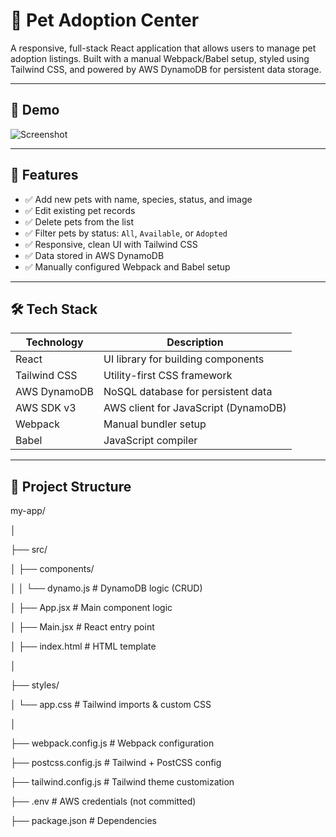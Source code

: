 # 🐾 Pet Adoption Center

A responsive, full-stack React application that allows users to manage pet adoption listings. Built with a manual Webpack/Babel setup, styled using Tailwind CSS, and powered by AWS DynamoDB for persistent data storage.

---

## 📸 Demo

![Screenshot](./screenshot.png) <!-- You can replace this with your actual screenshot file name -->

---

## 🚀 Features

- ✅ Add new pets with name, species, status, and image
- ✅ Edit existing pet records
- ✅ Delete pets from the list
- ✅ Filter pets by status: `All`, `Available`, or `Adopted`
- ✅ Responsive, clean UI with Tailwind CSS
- ✅ Data stored in AWS DynamoDB
- ✅ Manually configured Webpack and Babel setup

---

## 🛠️ Tech Stack

| Technology | Description |
|----------------|------------------------------------|
| React | UI library for building components |
| Tailwind CSS | Utility-first CSS framework |
| AWS DynamoDB | NoSQL database for persistent data |
| AWS SDK v3 | AWS client for JavaScript (DynamoDB) |
| Webpack | Manual bundler setup |
| Babel | JavaScript compiler |

---

## 🧱 Project Structure
my-app/

│

├── src/

│   ├── components/

│   │   └── dynamo.js         # DynamoDB logic (CRUD)

│   ├── App.jsx               # Main component logic

│   ├── Main.jsx              # React entry point

│   ├── index.html            # HTML template

│

├── styles/

│   └── app.css               # Tailwind imports & custom CSS

│

├── webpack.config.js         # Webpack configuration

├── postcss.config.js         # Tailwind + PostCSS config

├── tailwind.config.js        # Tailwind theme customization

├── .env                      # AWS credentials (not committed)

├── package.json              # Dependencies

